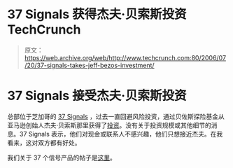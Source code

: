 # 37 Signals 获得杰夫·贝索斯投资 TechCrunch

> 原文：<https://web.archive.org/web/http://www.techcrunch.com:80/2006/07/20/37-signals-takes-jeff-bezos-investment/>

# 37 Signals 接受杰夫·贝索斯投资

总部位于芝加哥的 [37 Signals](https://web.archive.org/web/20221126204621/http://www.37signals.com/) ，过去一直回避风险投资，通过贝佐斯探险基金从亚马逊创始人杰夫·贝索斯那里获得了[投资](https://web.archive.org/web/20221126204621/http://37signals.com/svn/archives2/bezos_expeditions_invests_in_37signals.php)。没有关于投资规模或其他细节的消息。37 Signals 表示，他们对现金或联系人不感兴趣，他们只想接近杰夫。在我看来，这对双方都有好处。

我们关于 37 个信号产品的帖子是[这里](https://web.archive.org/web/20221126204621/http://www.beta.techcrunch.com/tag/37-Signals/)。